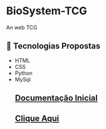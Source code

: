# BioSystem-TCG
An web TCG 
<h2>🚀 Tecnologias Propostas</h2>
<ul>
<li>
HTML
</li>	
<li>
CSS
</li>
<li>
Python
</li>
<li>
MySql
</li>
<u>
<h2> Documentação Inicial <h2>
<a href="https://www.notion.so/BioSystem-TCG-c85e5a92cf6c4068b036cc71130277fd">Clique Aqui</a>
